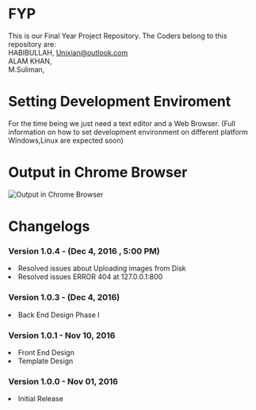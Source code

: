 # FYP
This is our Final Year Project Repository.
The Coders belong to this repository are: <br/>
HABIBULLAH, Unixian@outlook.com  <br/>
ALAM KHAN,   <br/> 
M.Suliman,  <br/>
# Setting Development Enviroment
 For the time being we just need a text editor and a Web Browser.
 (Full information on how to set development environment on different platform Windows,Linux are expected soon)
# Output in Chrome Browser
![Output in Chrome Browser](http://funkyimg.com/i/2kcEw.png "Output in Chrome Browser")



# Changelogs
<h3> Version 1.0.4 -  (Dec 4, 2016 , 5:00 PM) </h3>
  <ui>
        <li> Resolved issues about Uploading images from Disk </li>
        <li> Resolved issues  ERROR 404 at  127.0.0.1:800 </li>
  </ui>

<h3> Version 1.0.3 -  (Dec 4, 2016) </h3>
  <ui>
        <li> Back End Design Phase I </li>
  </ui>

<h3> Version 1.0.1 - Nov 10, 2016 </h3>
  <ui>
        <li> Front End Design </li>
        <li> Template Design </li>    
  </ui>

<h3> Version 1.0.0 - Nov 01, 2016 </h3>
  <ui>
        <li> Initial Release </li>    
  </ui> 




